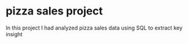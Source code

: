 # pizza sales project
In this project I had analyzed pizza sales data using SQL to extract key insight
